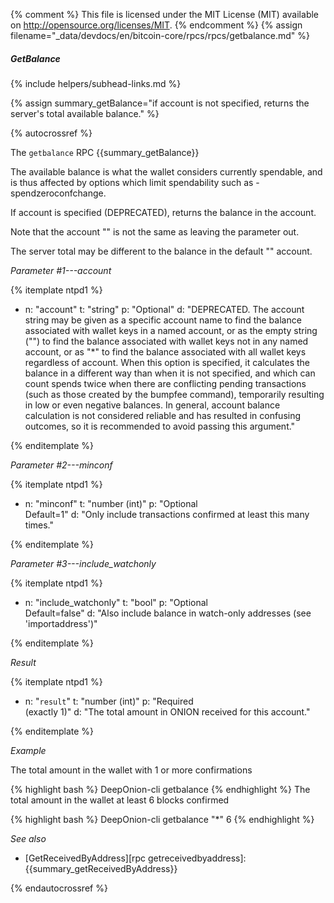 {% comment %}
This file is licensed under the MIT License (MIT) available on
http://opensource.org/licenses/MIT.
{% endcomment %}
{% assign filename="_data/devdocs/en/bitcoin-core/rpcs/rpcs/getbalance.md" %}

##### GetBalance
{% include helpers/subhead-links.md %}

{% assign summary_getBalance="if account is not specified, returns the server's total available balance." %}

{% autocrossref %}

The `getbalance` RPC {{summary_getBalance}}

The available balance is what the wallet considers currently spendable, and is
thus affected by options which limit spendability such as -spendzeroconfchange.

If account is specified (DEPRECATED), returns the balance in the account.

Note that the account "" is not the same as leaving the parameter out.

The server total may be different to the balance in the default "" account.

*Parameter #1---account*

{% itemplate ntpd1 %}
- n: "account"
  t: "string"
  p: "Optional"
  d: "DEPRECATED. The account string may be given as a
       specific account name to find the balance associated with wallet keys in
       a named account, or as the empty string (\"\") to find the balance
       associated with wallet keys not in any named account, or as \"*\" to find
       the balance associated with all wallet keys regardless of account.
       When this option is specified, it calculates the balance in a different
       way than when it is not specified, and which can count spends twice when
       there are conflicting pending transactions (such as those created by
       the bumpfee command), temporarily resulting in low or even negative
       balances. In general, account balance calculation is not considered
       reliable and has resulted in confusing outcomes, so it is recommended to
       avoid passing this argument."

{% enditemplate %}

*Parameter #2---minconf*

{% itemplate ntpd1 %}
- n: "minconf"
  t: "number (int)"
  p: "Optional<br>Default=1"
  d: "Only include transactions confirmed at least this many times."

{% enditemplate %}

*Parameter #3---include_watchonly*

{% itemplate ntpd1 %}
- n: "include_watchonly"
  t: "bool"
  p: "Optional<br>Default=false"
  d: "Also include balance in watch-only addresses (see 'importaddress')"

{% enditemplate %}

*Result*

{% itemplate ntpd1 %}
- n: "`result`"
  t: "number (int)"
  p: "Required<br>(exactly 1)"
  d: "The total amount in ONION received for this account."

{% enditemplate %}

*Example*

The total amount in the wallet with 1 or more confirmations

{% highlight bash %}
DeepOnion-cli getbalance
{% endhighlight %}
The total amount in the wallet at least 6 blocks confirmed

{% highlight bash %}
DeepOnion-cli getbalance "*" 6
{% endhighlight %}

*See also*

* [GetReceivedByAddress][rpc getreceivedbyaddress]: {{summary_getReceivedByAddress}}

{% endautocrossref %}

